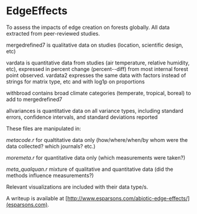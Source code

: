 # EdgeEffects

To assess the impacts of edge creation on forests globally. All data extracted from peer-reviewed studies.

mergedrefined7 is qualitative data on studies (location, scientific design, etc)

vardata is quantitative data from studies (air temperature, relative humidity, etc), expressed in percent change (percent--diff) from most internal forest point observed.
vardata2 expresses the same data with factors instead of strings for matrix type, etc and with log1p on proportions

withbroad contains broad climate categories (temperate, tropical, boreal) to add to mergedrefined7

allvariances is quantitative data on all variance types, including standard errors, confidence intervals, and standard deviations reported

These files are manipulated in:

*metacode.r*
for qualtitative data only (how/where/when/by whom were the data collected? which journals? etc.)

*moremeta.r*
for quantitative data only (which measurements were taken?)

*meta_qualquan.r*
mixture of qualitative and quantitative data (did the methods influence measurements?)

Relevant visualizations are included with their data type/s.
 

A writeup is available at [http://www.esparsons.com/abiotic-edge-effects/](esparsons.com).
